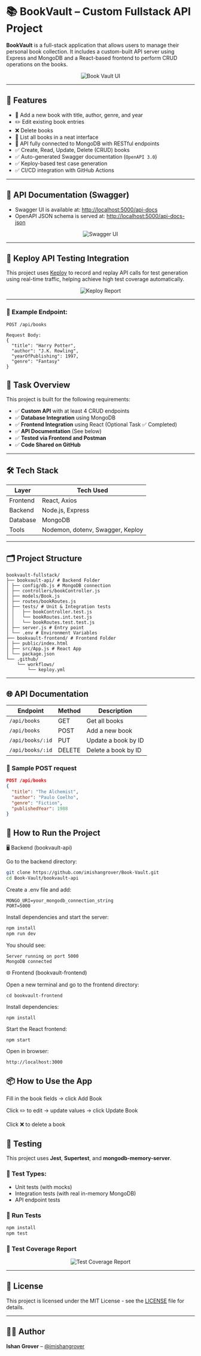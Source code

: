 ﻿# 📚 BookVault – Custom Fullstack API Project

**BookVault** is a full-stack application that allows users to manage their personal book collection. It includes a custom-built API server using Express and MongoDB and a React-based frontend to perform CRUD operations on the books.

<p align="center">
  <img src="./bookvault-api/assets/bookvault-ui.png" alt="Book Vault UI" />
</p>

---

## 🚀 Features

- 📖 Add a new book with title, author, genre, and year
- ✏️ Edit existing book entries
- ❌ Delete books
- 📂 List all books in a neat interface
- 🔗 API fully connected to MongoDB with RESTful endpoints
- ✅ Create, Read, Update, Delete (CRUD) books
- ✅ Auto-generated Swagger documentation (`OpenAPI 3.0`)
- ✅ Keploy-based test case generation
- ✅ CI/CD integration with GitHub Actions

---

## 🧪 API Documentation (Swagger)

- Swagger UI is available at: [http://localhost:5000/api-docs](http://localhost:5000/api-docs)
- OpenAPI JSON schema is served at: [http://localhost:5000/api-docs-json](http://localhost:5000/api-docs-json)
<p align="center">
  <img src="./bookvault-api/assets/swagger-ui.png" alt="Swagger UI" />
</p>

---

## 🔁 Keploy API Testing Integration

This project uses [Keploy](https://keploy.io) to record and replay API calls for test generation using real-time traffic, helping achieve high test coverage automatically.
<p align="center">
  <img src="./bookvault-api/assets/keploy-report.png" alt="Keploy Report"/>
</p>

---

### 📄 Example Endpoint:

```http
POST /api/books

Request Body:
{
  "title": "Harry Potter",
  "author": "J.K. Rowling",
  "yearOfPublishing": 1997,
  "genre": "Fantasy"
}
```

## 🧠 Task Overview

This project is built for the following requirements:

- ✅ **Custom API** with at least 4 CRUD endpoints
- ✅ **Database Integration** using MongoDB
- ✅ **Frontend Integration** using React (Optional Task ✅ Completed)
- ✅ **API Documentation** (See below)
- ✅ **Tested via Frontend and Postman**
- ✅ **Code Shared on GitHub**

---

## 🛠️ Tech Stack

| Layer     | Tech Used                        |
|-----------|----------------------------------|
| Frontend  | React, Axios                     |
| Backend   | Node.js, Express                 |
| Database  | MongoDB                          |
| Tools     | Nodemon, dotenv, Swagger, Keploy |

---

## 🗂️ Project Structure
```
bookvault-fullstack/
├── bookvault-api/ # Backend Folder
│ ├── config/db.js # MongoDB connection
│ ├── controllers/bookController.js
│ ├── models/Book.js
│ ├── routes/bookRoutes.js
│ ├── tests/ # Unit & Integration tests
│ │   ├── bookController.test.js
│ │   └── bookRoutes.int.test.js
│ │   └── bookRoutes.test.test.js
│ ├── server.js # Entry point
│ └── .env # Environment Variables
├── bookvault-frontend/ # Frontend Folder
│ ├── public/index.html
│ ├── src/App.js # React App
│ └── package.json
└── .github/
    └── workflows/
        └── keploy.yml  
```
---

## 🌐 API Documentation

| Endpoint              | Method | Description             |
|-----------------------|--------|-------------------------|
| `/api/books`          | GET    | Get all books           |
| `/api/books`          | POST   | Add a new book          |
| `/api/books/:id`      | PUT    | Update a book by ID     |
| `/api/books/:id`      | DELETE | Delete a book by ID     |

### 🔸 Sample POST request

```json
POST /api/books
{
  "title": "The Alchemist",
  "author": "Paulo Coelho",
  "genre": "Fiction",
  "publishedYear": 1988
}
```

## 🧪 How to Run the Project
🖥️ Backend (bookvault-api)

Go to the backend directory:
```bash
git clone https://github.com/imishangrover/Book-Vault.git
cd Book-Vault/bookvault-api
```

Create a .env file and add:
```env
MONGO_URI=your_mongodb_connection_string
PORT=5000
```

Install dependencies and start the server:
```bash
npm install
npm run dev
```

You should see:
```
Server running on port 5000
MongoDB connected
```

🌐 Frontend (bookvault-frontend)

Open a new terminal and go to the frontend directory:
```
cd bookvault-frontend
```

Install dependencies:
```
npm install
```

Start the React frontend:
```
npm start
```

Open in browser:
```
http://localhost:3000
```

## 📦 How to Use the App
Fill in the book fields → click Add Book

Click ✏️ to edit → update values → click Update Book

Click ❌ to delete a book

## 🧪 Testing

This project uses **Jest**, **Supertest**, and **mongodb-memory-server**.

### 🧪 Test Types:
- Unit tests (with mocks)
- Integration tests (with real in-memory MongoDB)
- API endpoint tests

### 🔧 Run Tests

```bash
npm install
npm test
```
### 🧪 Test Coverage Report
<p align="center">
  <img src="./bookvault-api/assets/test_result.png" alt="Test Coverage Report" />
</p>

---
## 📄 License

This project is licensed under the MIT License - see the [LICENSE](./LICENSE) file for details.

---
## 👨‍💻 Author

**Ishan Grover** – [@imishangrover](https://github.com/imishangrover)
